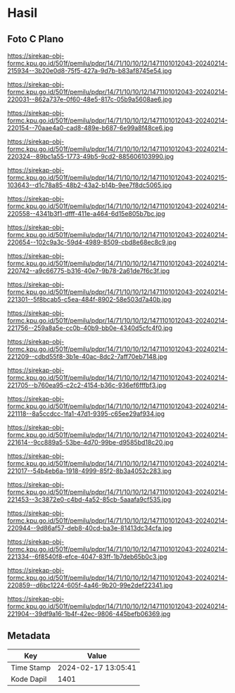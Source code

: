# Hasil

## Foto C Plano

https://sirekap-obj-formc.kpu.go.id/501f/pemilu/pdpr/14/71/10/10/12/1471101012043-20240214-215934--3b20e0d8-75f5-427a-9d7b-b83af8745e54.jpg

https://sirekap-obj-formc.kpu.go.id/501f/pemilu/pdpr/14/71/10/10/12/1471101012043-20240214-220031--862a737e-0f60-48e5-817c-05b9a5608ae6.jpg

https://sirekap-obj-formc.kpu.go.id/501f/pemilu/pdpr/14/71/10/10/12/1471101012043-20240214-220154--70aae4a0-cad8-489e-b687-6e99a8f48ce6.jpg

https://sirekap-obj-formc.kpu.go.id/501f/pemilu/pdpr/14/71/10/10/12/1471101012043-20240214-220324--89bc1a55-1773-49b5-9cd2-885606103990.jpg

https://sirekap-obj-formc.kpu.go.id/501f/pemilu/pdpr/14/71/10/10/12/1471101012043-20240215-103643--d1c78a85-48b2-43a2-b14b-9ee7f8dc5065.jpg

https://sirekap-obj-formc.kpu.go.id/501f/pemilu/pdpr/14/71/10/10/12/1471101012043-20240214-220558--4341b3f1-dfff-411e-a464-6d15e805b7bc.jpg

https://sirekap-obj-formc.kpu.go.id/501f/pemilu/pdpr/14/71/10/10/12/1471101012043-20240214-220654--102c9a3c-59d4-4989-8509-cbd8e68ec8c9.jpg

https://sirekap-obj-formc.kpu.go.id/501f/pemilu/pdpr/14/71/10/10/12/1471101012043-20240214-220742--a9c66775-b316-40e7-9b78-2a61de7f6c3f.jpg

https://sirekap-obj-formc.kpu.go.id/501f/pemilu/pdpr/14/71/10/10/12/1471101012043-20240214-221301--5f8bcab5-c5ea-484f-8902-58e503d7a40b.jpg

https://sirekap-obj-formc.kpu.go.id/501f/pemilu/pdpr/14/71/10/10/12/1471101012043-20240214-221756--259a8a5e-cc0b-40b9-bb0e-4340d5cfc4f0.jpg

https://sirekap-obj-formc.kpu.go.id/501f/pemilu/pdpr/14/71/10/10/12/1471101012043-20240214-221209--cdbd55f8-3b1e-40ac-8dc2-7aff70eb7148.jpg

https://sirekap-obj-formc.kpu.go.id/501f/pemilu/pdpr/14/71/10/10/12/1471101012043-20240214-221705--b760ea95-c2c2-4154-b36c-936ef6fffbf3.jpg

https://sirekap-obj-formc.kpu.go.id/501f/pemilu/pdpr/14/71/10/10/12/1471101012043-20240214-221118--8a5ccdcc-1fa1-47d1-9395-c65ee29af934.jpg

https://sirekap-obj-formc.kpu.go.id/501f/pemilu/pdpr/14/71/10/10/12/1471101012043-20240214-221614--9cc889a5-53be-4d70-99be-d9585bd18c20.jpg

https://sirekap-obj-formc.kpu.go.id/501f/pemilu/pdpr/14/71/10/10/12/1471101012043-20240214-221017--54b4eb6a-1918-4999-85f2-8b3a4052c283.jpg

https://sirekap-obj-formc.kpu.go.id/501f/pemilu/pdpr/14/71/10/10/12/1471101012043-20240214-221453--3c3872e0-c4bd-4a52-85cb-5aaafa9cf535.jpg

https://sirekap-obj-formc.kpu.go.id/501f/pemilu/pdpr/14/71/10/10/12/1471101012043-20240214-220944--9d86af57-deb8-40cd-ba3e-81413dc34cfa.jpg

https://sirekap-obj-formc.kpu.go.id/501f/pemilu/pdpr/14/71/10/10/12/1471101012043-20240214-221334--6f8540f8-efce-4047-83ff-1b7deb65b0c3.jpg

https://sirekap-obj-formc.kpu.go.id/501f/pemilu/pdpr/14/71/10/10/12/1471101012043-20240214-220859--d6bc1224-605f-4a46-9b20-99e2def22341.jpg

https://sirekap-obj-formc.kpu.go.id/501f/pemilu/pdpr/14/71/10/10/12/1471101012043-20240214-221904--39df9a16-1b4f-42ec-9806-445befb06369.jpg


## Metadata

| Key        | Value               |
| ---------- | ------------------- |
| Time Stamp | 2024-02-17 13:05:41 |
| Kode Dapil | 1401                |



